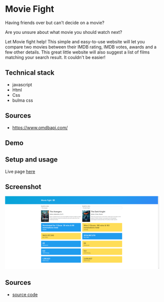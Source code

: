 # Movie Fight

Having friends over but can't decide on a movie?

Are you unsure about what movie you should watch next?

Let Movie fight help! This simple and easy-to-use website will let you compare two movies between their IMDB rating, IMDB votes, awards and a few other details. This great little website will also suggest a list of films matching your search result. It couldn't be easier!

## Technical stack

- javascript
- Html
- Css
- bulma css

## Sources

- https://www.omdbapi.com/

## Demo

## Setup and usage

Live page [here](https://hasanmd91.github.io/movie_fight_/)

## Screenshot

<img src="images\movie fight.png"/>

## Sources

- [source code](https://github.com/hasanmd91/movie_fight_)
